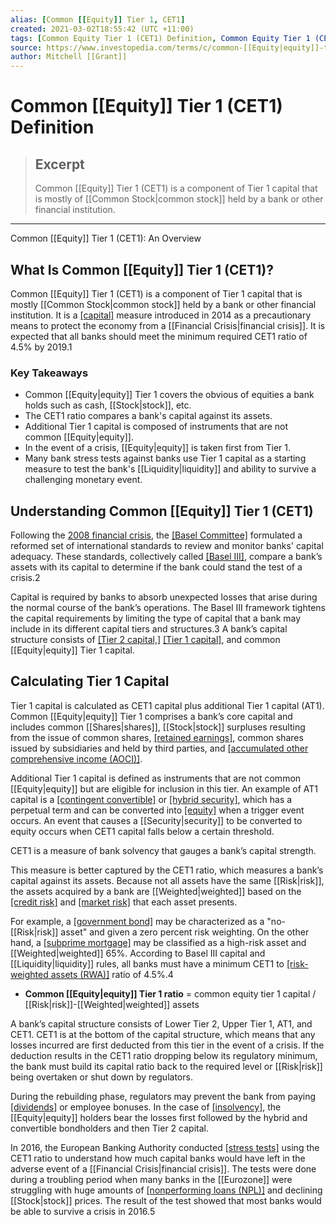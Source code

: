 ```yaml
---
alias: [Common [[Equity]] Tier 1, CET1]
created: 2021-03-02T18:55:42 (UTC +11:00)
tags: [Common Equity Tier 1 (CET1) Definition, Common Equity Tier 1 (CET1): An Overview]
source: https://www.investopedia.com/terms/c/common-[[Equity|equity]]-tier-1-cet1.asp
author: Mitchell [[Grant]]
---
```


# Common [[Equity]] Tier 1 (CET1) Definition

> ## Excerpt
> Common [[Equity]] Tier 1 (CET1) is a component of Tier 1 capital that is mostly of [[Common Stock|common stock]] held by a bank or other financial institution.

---

Common [[Equity]] Tier 1 (CET1): An Overview
## What Is Common [[Equity]] Tier 1 (CET1)?

Common [[Equity]] Tier 1 (CET1) is a component of Tier 1 capital that is mostly [[Common Stock|common stock]] held by a bank or other financial institution. It is a [[capital]](https://www.investopedia.com/terms/c/capital.asp) measure introduced in 2014 as a precautionary means to protect the economy from a [[Financial Crisis|financial crisis]]. It is expected that all banks should meet the minimum required CET1 ratio of 4.5% by 2019.1

### Key Takeaways

-   Common [[Equity|equity]] Tier 1 covers the obvious of equities a bank holds such as cash, [[Stock|stock]], etc.
-   The CET1 ratio compares a bank's capital against its assets.
-   Additional Tier 1 capital is composed of instruments that are not common [[Equity|equity]].
-   In the event of a crisis, [[Equity|equity]] is taken first from Tier 1.
-   Many bank stress tests against banks use Tier 1 capital as a starting measure to test the bank's [[Liquidity|liquidity]] and ability to survive a challenging monetary event.

## Understanding Common [[Equity]] Tier 1 (CET1)

Following the [2008 financial crisis](https://www.investopedia.com/articles/[[Economics|economics]]/09/financial-crisis-review.asp), the [[Basel Committee]](https://www.investopedia.com/terms/b/baselcommittee.asp) formulated a reformed set of international standards to review and monitor banks' capital adequacy. These standards, collectively called [[Basel III]](https://www.investopedia.com/terms/b/basell-iii.asp), compare a bank’s assets with its capital to determine if the bank could stand the test of a crisis.2

Capital is required by banks to absorb unexpected losses that arise during the normal course of the bank’s operations. The Basel III framework tightens the capital requirements by limiting the type of capital that a bank may include in its different capital tiers and structures.3 A bank’s capital structure consists of [[Tier 2 capital,]](https://www.investopedia.com/terms/t/tier2capital.asp) [[Tier 1 capital]](https://www.investopedia.com/terms/t/tier1capital.asp), and common [[Equity|equity]] Tier 1 capital.

## Calculating Tier 1 Capital

Tier 1 capital is calculated as CET1 capital plus additional Tier 1 capital (AT1). Common [[Equity|equity]] Tier 1 comprises a bank’s core capital and includes common [[Shares|shares]], [[Stock|stock]] surpluses resulting from the issue of common shares, [[retained earnings]](https://www.investopedia.com/terms/r/retainedearnings.asp), common shares issued by subsidiaries and held by third parties, and [[accumulated other comprehensive income (AOCI)]](https://www.investopedia.com/terms/a/accumulatedother.asp).

Additional Tier 1 capital is defined as instruments that are not common [[Equity|equity]] but are eligible for inclusion in this tier. An example of AT1 capital is a [[contingent convertible]](https://www.investopedia.com/terms/c/contingentconvertible.asp) or [[hybrid security]](https://www.investopedia.com/terms/h/hybridsecurity.asp), which has a perpetual term and can be converted into [[equity]](https://www.investopedia.com/terms/e/equity.asp) when a trigger event occurs. An event that causes a [[Security|security]] to be converted to equity occurs when CET1 capital falls below a certain threshold.

CET1 is a measure of bank solvency that gauges a bank’s capital strength.

This measure is better captured by the CET1 ratio, which measures a bank’s capital against its assets. Because not all assets have the same [[Risk|risk]], the assets acquired by a bank are [[Weighted|weighted]] based on the [[credit risk]](https://www.investopedia.com/terms/c/creditrisk.asp) and [[market risk]](https://www.investopedia.com/terms/m/marketrisk.asp) that each asset presents.

For example, a [[government bond]](https://www.investopedia.com/terms/g/government-bond.asp) may be characterized as a "no-[[Risk|risk]] asset" and given a zero percent risk weighting. On the other hand, a [[subprime mortgage]](https://www.investopedia.com/terms/s/subprime_mortgage.asp) may be classified as a high-risk asset and [[Weighted|weighted]] 65%. According to Basel III capital and [[Liquidity|liquidity]] rules, all banks must have a minimum CET1 to [[risk-weighted assets (RWA)]](https://www.investopedia.com/terms/r/riskweightedassets.asp) ratio of 4.5%.4

-   **Common [[Equity|equity]] Tier 1 ratio** = common equity tier 1 capital / [[Risk|risk]]-[[Weighted|weighted]] assets

A bank’s capital structure consists of Lower Tier 2, Upper Tier 1, AT1, and CET1. CET1 is at the bottom of the capital structure, which means that any losses incurred are first deducted from this tier in the event of a crisis. If the deduction results in the CET1 ratio dropping below its regulatory minimum, the bank must build its capital ratio back to the required level or [[Risk|risk]] being overtaken or shut down by regulators.

During the rebuilding phase, regulators may prevent the bank from paying [[dividends]](https://www.investopedia.com/terms/d/dividend.asp) or employee bonuses. In the case of [[insolvency]](https://www.investopedia.com/terms/i/insolvency.asp), the [[Equity|equity]] holders bear the losses first followed by the hybrid and convertible bondholders and then Tier 2 capital.

In 2016, the European Banking Authority conducted [[stress tests]](https://www.investopedia.com/terms/b/bank-stress-test.asp) using the CET1 ratio to understand how much capital banks would have left in the adverse event of a [[Financial Crisis|financial crisis]]. The tests were done during a troubling period when many banks in the [[Eurozone]] were struggling with huge amounts of [[nonperforming loans (NPL)]](https://www.investopedia.com/terms/n/nonperformingloan.asp) and declining [[Stock|stock]] prices. The result of the test showed that most banks would be able to survive a crisis in 2016.5
